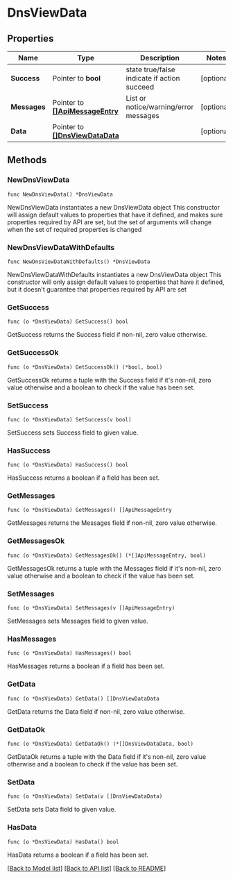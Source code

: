 # DnsViewData

## Properties

Name | Type | Description | Notes
------------ | ------------- | ------------- | -------------
**Success** | Pointer to **bool** | state true/false indicate if action succeed | [optional] 
**Messages** | Pointer to [**[]ApiMessageEntry**](ApiMessageEntry.md) | List or notice/warning/error messages | [optional] 
**Data** | Pointer to [**[]DnsViewDataData**](DnsViewDataData.md) |  | [optional] 

## Methods

### NewDnsViewData

`func NewDnsViewData() *DnsViewData`

NewDnsViewData instantiates a new DnsViewData object
This constructor will assign default values to properties that have it defined,
and makes sure properties required by API are set, but the set of arguments
will change when the set of required properties is changed

### NewDnsViewDataWithDefaults

`func NewDnsViewDataWithDefaults() *DnsViewData`

NewDnsViewDataWithDefaults instantiates a new DnsViewData object
This constructor will only assign default values to properties that have it defined,
but it doesn't guarantee that properties required by API are set

### GetSuccess

`func (o *DnsViewData) GetSuccess() bool`

GetSuccess returns the Success field if non-nil, zero value otherwise.

### GetSuccessOk

`func (o *DnsViewData) GetSuccessOk() (*bool, bool)`

GetSuccessOk returns a tuple with the Success field if it's non-nil, zero value otherwise
and a boolean to check if the value has been set.

### SetSuccess

`func (o *DnsViewData) SetSuccess(v bool)`

SetSuccess sets Success field to given value.

### HasSuccess

`func (o *DnsViewData) HasSuccess() bool`

HasSuccess returns a boolean if a field has been set.

### GetMessages

`func (o *DnsViewData) GetMessages() []ApiMessageEntry`

GetMessages returns the Messages field if non-nil, zero value otherwise.

### GetMessagesOk

`func (o *DnsViewData) GetMessagesOk() (*[]ApiMessageEntry, bool)`

GetMessagesOk returns a tuple with the Messages field if it's non-nil, zero value otherwise
and a boolean to check if the value has been set.

### SetMessages

`func (o *DnsViewData) SetMessages(v []ApiMessageEntry)`

SetMessages sets Messages field to given value.

### HasMessages

`func (o *DnsViewData) HasMessages() bool`

HasMessages returns a boolean if a field has been set.

### GetData

`func (o *DnsViewData) GetData() []DnsViewDataData`

GetData returns the Data field if non-nil, zero value otherwise.

### GetDataOk

`func (o *DnsViewData) GetDataOk() (*[]DnsViewDataData, bool)`

GetDataOk returns a tuple with the Data field if it's non-nil, zero value otherwise
and a boolean to check if the value has been set.

### SetData

`func (o *DnsViewData) SetData(v []DnsViewDataData)`

SetData sets Data field to given value.

### HasData

`func (o *DnsViewData) HasData() bool`

HasData returns a boolean if a field has been set.


[[Back to Model list]](../README.md#documentation-for-models) [[Back to API list]](../README.md#documentation-for-api-endpoints) [[Back to README]](../README.md)



